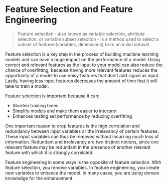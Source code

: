 # Feature Selection and Feature Engineering
> Feature selection - also known as variable selection, attribute selection, or variable subset selection - is a method used to select a subset of features(variables, dimensions) from an initial dataset.

Feature selection is a key step in the process of building machine learning models and can have a huge impact on the performance of a model. Using correct and relevant features as the input to your model can also reduce the chance of overfitting, because having more relevant features reduces the opportunity of a model to use noisy features that don't add signal as input. Lastly, having less input features decreases the amount of time that it will take to train a model. 

Feature selection is important because it can:
- Shorten training times
- Simplify models and make them easier to interpret
- Enhances testing set performance by reducing overfitting

One important reason to drop features is the high correlation and redundancy between input variables or the irrelevancy of certain features. These input variables can thus be removed without incurring much loss of information. Redundant and irrelevancy are two distinct notions, since one relevant feature may be redundant in the presence of another relevant feature with which it is strongly correlated.

Feature engineering in some ways is the opposite of feature selection. With feature selection, you remove variables. In feature engineering, you create new variables to enhance the model. In many cases, you are using domain knowledge for the enhancement.
